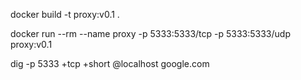 

docker build -t proxy:v0.1 .

docker run --rm --name proxy -p 5333:5333/tcp -p 5333:5333/udp proxy:v0.1

dig -p 5333 +tcp +short @localhost google.com

